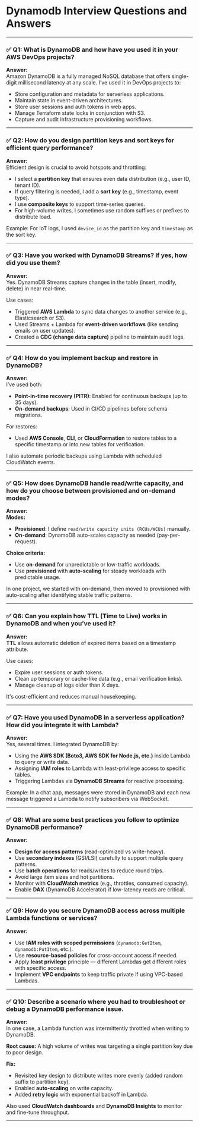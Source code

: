 #  Dynamodb Interview Questions and Answers

---

### ✅ **Q1: What is DynamoDB and how have you used it in your AWS DevOps projects?**

**Answer:**  
Amazon DynamoDB is a fully managed NoSQL database that offers single-digit millisecond latency at any scale. I’ve used it in DevOps projects to:
- Store configuration and metadata for serverless applications.
- Maintain state in event-driven architectures.
- Store user sessions and auth tokens in web apps.
- Manage Terraform state locks in conjunction with S3.
- Capture and audit infrastructure provisioning workflows.

---

### ✅ **Q2: How do you design partition keys and sort keys for efficient query performance?**

**Answer:**  
Efficient design is crucial to avoid hotspots and throttling:
- I select a **partition key** that ensures even data distribution (e.g., user ID, tenant ID).
- If query filtering is needed, I add a **sort key** (e.g., timestamp, event type).
- I use **composite keys** to support time-series queries.
- For high-volume writes, I sometimes use random suffixes or prefixes to distribute load.

Example: For IoT logs, I used `device_id` as the partition key and `timestamp` as the sort key.

---

### ✅ **Q3: Have you worked with DynamoDB Streams? If yes, how did you use them?**

**Answer:**  
Yes. DynamoDB Streams capture changes in the table (insert, modify, delete) in near real-time.

Use cases:
- Triggered **AWS Lambda** to sync data changes to another service (e.g., Elasticsearch or S3).
- Used Streams + Lambda for **event-driven workflows** (like sending emails on user updates).
- Created a **CDC (change data capture)** pipeline to maintain audit logs.

---

### ✅ **Q4: How do you implement backup and restore in DynamoDB?**

**Answer:**  
I’ve used both:
- **Point-in-time recovery (PITR)**: Enabled for continuous backups (up to 35 days).
- **On-demand backups**: Used in CI/CD pipelines before schema migrations.

For restores:
- Used **AWS Console**, **CLI**, or **CloudFormation** to restore tables to a specific timestamp or into new tables for verification.

I also automate periodic backups using Lambda with scheduled CloudWatch events.

---

### ✅ **Q5: How does DynamoDB handle read/write capacity, and how do you choose between provisioned and on-demand modes?**

**Answer:**  
**Modes:**
- **Provisioned**: I define `read/write capacity units (RCUs/WCUs)` manually.
- **On-demand**: DynamoDB auto-scales capacity as needed (pay-per-request).

**Choice criteria:**
- Use **on-demand** for unpredictable or low-traffic workloads.
- Use **provisioned** with **auto-scaling** for steady workloads with predictable usage.

In one project, we started with on-demand, then moved to provisioned with auto-scaling after identifying stable traffic patterns.

---

### ✅ **Q6: Can you explain how TTL (Time to Live) works in DynamoDB and when you’ve used it?**

**Answer:**  
**TTL** allows automatic deletion of expired items based on a timestamp attribute.

Use cases:
- Expire user sessions or auth tokens.
- Clean up temporary or cache-like data (e.g., email verification links).
- Manage cleanup of logs older than X days.

It's cost-efficient and reduces manual housekeeping.

---

### ✅ **Q7: Have you used DynamoDB in a serverless application? How did you integrate it with Lambda?**

**Answer:**  
Yes, several times. I integrated DynamoDB by:
- Using the **AWS SDK (Boto3, AWS SDK for Node.js, etc.)** inside Lambda to query or write data.
- Assigning **IAM roles** to Lambda with least-privilege access to specific tables.
- Triggering Lambdas via **DynamoDB Streams** for reactive processing.

Example: In a chat app, messages were stored in DynamoDB and each new message triggered a Lambda to notify subscribers via WebSocket.

---

### ✅ **Q8: What are some best practices you follow to optimize DynamoDB performance?**

**Answer:**  
- **Design for access patterns** (read-optimized vs write-heavy).
- Use **secondary indexes** (GSI/LSI) carefully to support multiple query patterns.
- Use **batch operations** for reads/writes to reduce round trips.
- Avoid large item sizes and hot partitions.
- Monitor with **CloudWatch metrics** (e.g., throttles, consumed capacity).
- Enable **DAX** (DynamoDB Accelerator) if low-latency reads are critical.

---

### ✅ **Q9: How do you secure DynamoDB access across multiple Lambda functions or services?**

**Answer:**  
- Use **IAM roles with scoped permissions** (`dynamodb:GetItem`, `dynamodb:PutItem`, etc.).
- Use **resource-based policies** for cross-account access if needed.
- Apply **least privilege** principle — different Lambdas get different roles with specific access.
- Implement **VPC endpoints** to keep traffic private if using VPC-based Lambdas.

---

### ✅ **Q10: Describe a scenario where you had to troubleshoot or debug a DynamoDB performance issue.**

**Answer:**  
In one case, a Lambda function was intermittently throttled when writing to DynamoDB.

**Root cause:** A high volume of writes was targeting a single partition key due to poor design.

**Fix:**
- Revisited key design to distribute writes more evenly (added random suffix to partition key).
- Enabled **auto-scaling** on write capacity.
- Added **retry logic** with exponential backoff in Lambda.

Also used **CloudWatch dashboards** and **DynamoDB Insights** to monitor and fine-tune throughput.

---